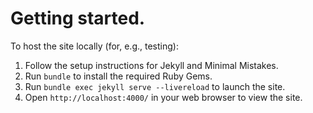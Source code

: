 # Getting started.

To host the site locally (for, e.g., testing):
1. Follow the setup instructions for Jekyll and Minimal Mistakes.
1. Run `bundle` to install the required Ruby Gems.
1. Run `bundle exec jekyll serve --livereload` to launch the site. 
1. Open `http://localhost:4000/` in your web browser to view the site.